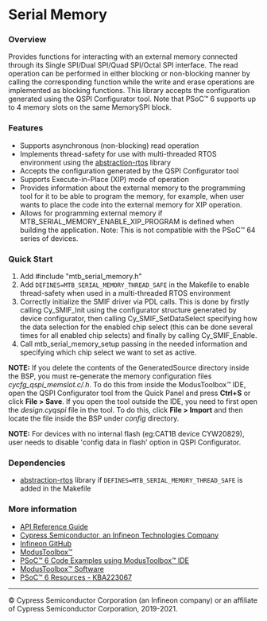 # Serial Memory

### Overview

Provides functions for interacting with an external memory connected through its Single SPI/Dual SPI/Quad SPI/Octal SPI interface. The read operation can be performed in either blocking or non-blocking manner by calling the corresponding function while the write and erase operations are implemented as blocking functions. This library accepts the configuration generated using the QSPI Configurator tool. Note that PSoC™ 6 supports up to 4 memory slots on the same MemorySPI block.

### Features

* Supports asynchronous (non-blocking) read operation
* Implements thread-safety for use with multi-threaded RTOS environment using the [abstraction-rtos](https://github.com/infineon/abstraction-rtos) library
* Accepts the configuration generated by the QSPI Configurator tool
* Supports Execute-in-Place (XIP) mode of operation
* Provides information about the external memory to the programming tool for it to be able to program the memory, for example, when user wants to place the code into the external memory for XIP operation.
* Allows for programming external memory if MTB_SERIAL_MEMORY_ENABLE_XIP_PROGRAM is defined when building the application. Note: This is not compatible with the PSoC™ 64 series of devices.

### Quick Start
1. Add \#include "mtb_serial_memory.h"
2. Add `DEFINES=MTB_SERIAL_MEMORY_THREAD_SAFE` in the Makefile to enable thread-safety when used in a multi-threaded RTOS environment
3. Correctly initialize the SMIF driver via PDL calls. This is done by firstly calling Cy_SMIF_Init using the configurator structure generated by device configurator, then calling Cy_SMIF_SetDataSelect specifying how the data selection for the enabled chip select (this can be done several times for all enabled chip selects) and finally by calling Cy_SMIF_Enable.
4. Call mtb_serial_memory_setup passing in the needed information and specifying which chip select we want to set as active.

**NOTE:**
If you delete the contents of the GeneratedSource directory inside the BSP, you must re-generate the memory configuration files *cycfg_qspi_memslot.c/.h*. To do this from inside the ModusToolbox™ IDE, open the QSPI Configurator tool from the Quick Panel and press **Ctrl+S** or click **File > Save**. If you open the tool outside the IDE, you need to first open the *design.cyqspi* file in the tool. To do this, click **File > Import** and then locate the file inside the BSP under *config* directory.

**NOTE:**
For devices with no internal flash (eg:CAT1B device CYW20829), user needs to disable 'config data in flash' option in QSPI Configurator.

### Dependencies

* [abstraction-rtos](https://github.com/infineon/abstraction-rtos) library if `DEFINES=MTB_SERIAL_MEMORY_THREAD_SAFE` is added in the Makefile

### More information

* [API Reference Guide](https://infineon.github.io/serial-memory/html/index.html)
* [Cypress Semiconductor, an Infineon Technologies Company](http://www.cypress.com)
* [Infineon GitHub](https://github.com/infineon)
* [ModusToolbox™](https://www.cypress.com/products/modustoolbox-software-environment)
* [PSoC™ 6 Code Examples using ModusToolbox™ IDE](https://github.com/infineon/Code-Examples-for-ModusToolbox-Software)
* [ModusToolbox™ Software](https://github.com/Infineon/modustoolbox-software)
* [PSoC™ 6 Resources - KBA223067](https://community.cypress.com/docs/DOC-14644)

---
© Cypress Semiconductor Corporation (an Infineon company) or an affiliate of Cypress Semiconductor Corporation, 2019-2021.
